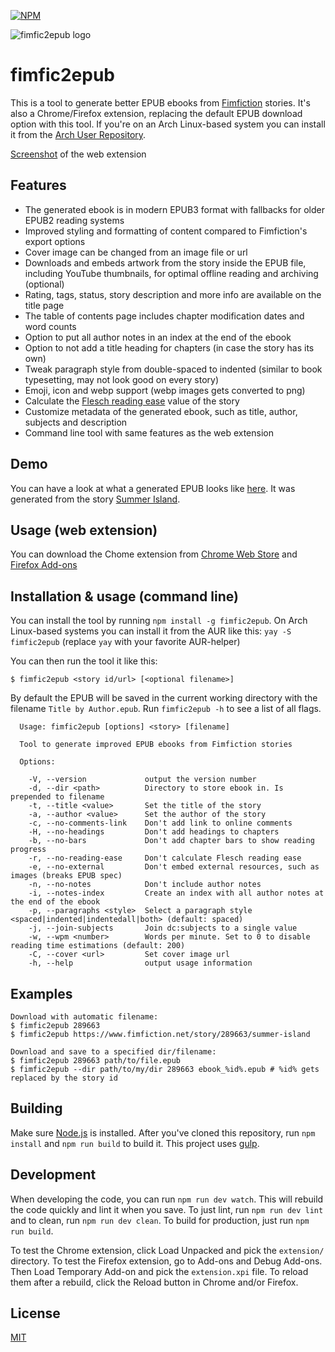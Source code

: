 [![NPM](https://nodei.co/npm/fimfic2epub.png?compact=true)](https://www.npmjs.com/package/fimfic2epub)

![fimfic2epub logo](https://github.com/daniel-j/fimfic2epub/raw/master/assets/fimfic2epub-logo.png)

fimfic2epub
===========
This is a tool to generate better EPUB ebooks from [Fimfiction](https://fimfiction.net/) stories. It's also a Chrome/Firefox extension, replacing the default EPUB download option with this tool. If you're on an Arch Linux-based system you can install it from the [Arch User Repository](https://aur.archlinux.org/packages/fimfic2epub/).

[Screenshot](http://i.imgbox.com/MalEBiuC.png) of the web extension


Features
--------
* The generated ebook is in modern EPUB3 format with fallbacks for older EPUB2 reading systems
* Improved styling and formatting of content compared to Fimfiction's export options
* Cover image can be changed from an image file or url
* Downloads and embeds artwork from the story inside the EPUB file, including YouTube thumbnails, for optimal offline reading and archiving (optional)
* Rating, tags, status, story description and more info are available on the title page
* The table of contents page includes chapter modification dates and word counts
* Option to put all author notes in an index at the end of the ebook
* Option to not add a title heading for chapters (in case the story has its own)
* Tweak paragraph style from double-spaced to indented (similar to book typesetting, may not look good on every story)
* Emoji, icon and webp support (webp images gets converted to png)
* Calculate the [Flesch reading ease](https://en.wikipedia.org/wiki/Flesch%E2%80%93Kincaid_readability_tests#Flesch_reading_ease) value of the story
* Customize metadata of the generated ebook, such as title, author, subjects and description
* Command line tool with same features as the web extension


Demo
----
You can have a look at what a generated EPUB looks like [here](http://books.djazz.se/?epub=epub_content%2Fsummer_island). It was generated from the story [Summer Island](https://fimfiction.net/story/289663/summer-island).


Usage (web extension)
-----------------
You can download the Chome extension from [Chrome Web Store](https://chrome.google.com/webstore/detail/fimfic2epub/fiijkoniocipeemlflajmmaecfhfcand) and [Firefox Add-ons](https://addons.mozilla.org/firefox/addon/fimfic2epub/)


Installation & usage (command line)
-------------------
You can install the tool by running `npm install -g fimfic2epub`. On Arch Linux-based systems you can install it from the AUR like this: `yay -S fimfic2epub` (replace `yay` with your favorite AUR-helper)

You can then run the tool it like this:

`$ fimfic2epub <story id/url> [<optional filename>]`

By default the EPUB will be saved in the current working directory with the filename `Title by Author.epub`. Run `fimfic2epub -h` to see a list of all flags.

```
  Usage: fimfic2epub [options] <story> [filename]

  Tool to generate improved EPUB ebooks from Fimfiction stories

  Options:

    -V, --version             output the version number
    -d, --dir <path>          Directory to store ebook in. Is prepended to filename
    -t, --title <value>       Set the title of the story
    -a, --author <value>      Set the author of the story
    -c, --no-comments-link    Don't add link to online comments
    -H, --no-headings         Don't add headings to chapters
    -b, --no-bars             Don't add chapter bars to show reading progress
    -r, --no-reading-ease     Don't calculate Flesch reading ease
    -e, --no-external         Don't embed external resources, such as images (breaks EPUB spec)
    -n, --no-notes            Don't include author notes
    -i, --notes-index         Create an index with all author notes at the end of the ebook
    -p, --paragraphs <style>  Select a paragraph style <spaced|indented|indentedall|both> (default: spaced)
    -j, --join-subjects       Join dc:subjects to a single value
    -w, --wpm <number>        Words per minute. Set to 0 to disable reading time estimations (default: 200)
    -C, --cover <url>         Set cover image url
    -h, --help                output usage information
```

Examples
--------
```
Download with automatic filename:
$ fimfic2epub 289663
$ fimfic2epub https://www.fimfiction.net/story/289663/summer-island

Download and save to a specified dir/filename:
$ fimfic2epub 289663 path/to/file.epub
$ fimfic2epub --dir path/to/my/dir 289663 ebook_%id%.epub # %id% gets replaced by the story id
```


Building
--------
Make sure [Node.js](https://nodejs.org) is installed. After you've cloned this repository, run `npm install` and `npm run build` to build it. This project uses [gulp](http://gulpjs.com/).


Development
-----------
When developing the code, you can run `npm run dev watch`. This will rebuild the code quickly and lint it when you save. To just lint, run `npm run dev lint` and to clean, run `npm run dev clean`. To build for production, just run `npm run build`.

To test the Chrome extension, click Load Unpacked and pick the `extension/` directory. To test the Firefox extension, go to Add-ons and Debug Add-ons. Then Load Temporary Add-on and pick the `extension.xpi` file. To reload them after a rebuild, click the Reload button in Chrome and/or Firefox.

License
-------
[MIT](LICENSE)

